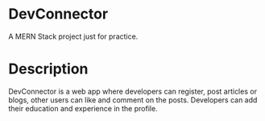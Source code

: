 # DevConnector

A MERN Stack project just for practice.

# Description
DevConnector is a web app where developers can register, post articles or blogs, other users can like and comment on the posts.
Developers can add their education and experience in the profile.
